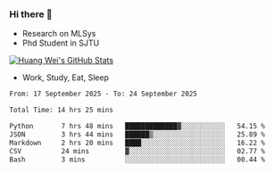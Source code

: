 ### Hi there 👋
- Research on MLSys
- Phd Student in SJTU
  
[![Huang Wei's GitHub Stats](https://github-readme-stats.vercel.app/api?username=huangwei021230&theme=tokyonight)](https://github.com/anuraghazra/github-readme-stats)

- Work, Study, Eat, Sleep


<!--START_SECTION:waka-->

```txt
From: 17 September 2025 - To: 24 September 2025

Total Time: 14 hrs 25 mins

Python       7 hrs 48 mins   █████████████▓░░░░░░░░░░░   54.15 %
JSON         3 hrs 44 mins   ██████▒░░░░░░░░░░░░░░░░░░   25.89 %
Markdown     2 hrs 20 mins   ████░░░░░░░░░░░░░░░░░░░░░   16.22 %
CSV          24 mins         ▓░░░░░░░░░░░░░░░░░░░░░░░░   02.77 %
Bash         3 mins          ░░░░░░░░░░░░░░░░░░░░░░░░░   00.44 %
```

<!--END_SECTION:waka-->
